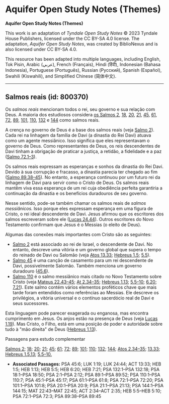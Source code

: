 # Aquifer Open Study Notes (Themes)

**Aquifer Open Study Notes (Themes)**

This work is an adaptation of *Tyndale Open Study Notes* © 2023 Tyndale House Publishers, licensed under the CC BY\-SA 4\.0 license. The adaptation, *Aquifer Open Study Notes*, was created by BiblioNexus and is also licensed under CC BY\-SA 4\.0\.

This resource has been adapted into multiple languages, including English, Tok Pisin, Arabic (عربي), French (Français), Hindi (हिंदी), Indonesian (Bahasa Indonesia), Portuguese (Português), Russian (Русский), Spanish (Español), Swahili (Kiswahili), and Simplified Chinese (简体中文).



--------------------------------

## Salmos reais (id: 800370)

Os *salmos reais* mencionam todos o rei, seu governo e sua relação com Deus. A maioria dos estudiosos considera [os Salmos 2](https://ref.ly/Ps2:1-Ps2:12), [18](https://ref.ly/Ps18:1-Ps18:50), [20](https://ref.ly/Ps20:1-Ps20:9), [21](https://ref.ly/Ps21:1-Ps21:13), [45](https://ref.ly/Ps45:1-Ps45:17), [61](https://ref.ly/Ps61:1-Ps61:8), [72](https://ref.ly/Ps72:1-Ps72:20), [89](https://ref.ly/Ps89:1-Ps89:52), [101](https://ref.ly/Ps101:1-Ps101:8), [110](https://ref.ly/Ps110:1-Ps110:7), [132](https://ref.ly/Ps132:1-Ps132:18) e [144](https://ref.ly/Ps144:1-Ps144:15) como salmos reais.

A crença no governo de Deus é a base dos salmos reais (veja [Salmo 2](https://ref.ly/Ps2:1-Ps2:12)). Cada rei na linhagem da família de Davi (a dinastia do Rei Davi) atuava como um agente messiânico. Isso significa que eles representavam o governo de Deus. Como representantes de Deus, os reis descendentes de Davi tinham a obrigação de praticar a justiça, a retidão, a fidelidade e a paz ([Salmo 72\.1–3](https://ref.ly/Ps72:1-Ps72:3)).

Os salmos reais expressam as esperanças e sonhos da dinastia do Rei Davi. Devido à sua corrupção e fracasso, a dinastia parecia ter chegado ao fim ([Salmo 89\.38–45](https://ref.ly/Ps89:38-Ps89:45)). No entanto, a esperança continuou por um futuro rei da linhagem de Davi para servir como o Cristo de Deus. Os salmos reais mantêm viva essa esperança de um rei cuja obediência perfeita garantiria a continuação da dinastia e os benefícios duradouros de seu governo.

Nesse sentido, pode\-se também chamar os salmos reais de *salmos messiânicos.* Isso porque eles expressam esperança em uma figura de Cristo, o rei ideal descendente de Davi. Jesus afirmou que os escritores dos salmos escreveram sobre ele ([Lucas 24\.44](https://ref.ly/Luke24:44)). Outros escritores do Novo Testamento confirmam que Jesus é o Messias (o eleito de Deus).

Algumas das conexões mais importantes com Cristo são as seguintes:

* [Salmo 2](https://ref.ly/Ps2:1-Ps2:12) está associado ao rei de Israel, o descendente de Davi. No entanto, descreve uma vitória e um governo global que supera o tempo do reinado de Davi ou Salomão (veja [Atos 13\.33](https://ref.ly/Acts13:33); [Hebreus 1\.5](https://ref.ly/Heb1:5); [5\.5](https://ref.ly/Heb5:5)).
* [Salmo 45](https://ref.ly/Ps45:1-Ps45:17) é uma canção de casamento para um rei descendente de Davi, possivelmente Salomão. Também menciona um governo duradouro ([45\.6](https://ref.ly/Ps45:6)).
* [Salmo 110](https://ref.ly/Ps110:1-Ps110:7) é o salmo messiânico mais citado no Novo Testamento sobre Cristo (veja [Mateus 22\.43–45](https://ref.ly/Matt22:43-Matt22:45); [At 2\.34–35](https://ref.ly/Acts2:34-Acts2:35); [Hebreus 1\.13](https://ref.ly/Heb1:13); [5\.5–10](https://ref.ly/Heb5:5-Heb5:10); [6\.20](https://ref.ly/Heb6:20); [7\.21](https://ref.ly/Heb7:21)). Este salmo contém vários elementos proféticos chave que mais tarde foram entendidos como referências ao Messias. Ele descreve os privilégios, a vitória universal e o contínuo sacerdócio real de Davi e seus sucessores.

Esta linguagem pode parecer exagerada ou enganosa, mas encontra cumprimento em Jesus. Os anjos estão na presença de Deus (veja [Lucas 1\.19](https://ref.ly/Luke1:19)). Mas Cristo, o Filho, está em uma posição de poder e autoridade sobre tudo à "mão direita" de Deus ([Hebreus 1\.13](https://ref.ly/Heb1:13)).

Passagens para estudo complementar

[Salmos 2](https://ref.ly/Ps2:1-Ps2:12); [18](https://ref.ly/Ps18:1-Ps18:50); [20](https://ref.ly/Ps20:1-Ps20:9); [21](https://ref.ly/Ps21:1-Ps21:13); [45](https://ref.ly/Ps45:1-Ps45:17); [61](https://ref.ly/Ps61:1-Ps61:8); [72](https://ref.ly/Ps72:1-Ps72:20); [89](https://ref.ly/Ps89:1-Ps89:52); [101](https://ref.ly/Ps101:1-Ps101:8); [110](https://ref.ly/Ps110:1-Ps110:7); [132](https://ref.ly/Ps132:1-Ps132:18); [144](https://ref.ly/Ps144:1-Ps144:15); [Atos 2\.34–35](https://ref.ly/Acts2:34-Acts2:35); [13\.33](https://ref.ly/Acts13:33); [Hebreus 1\.5](https://ref.ly/Heb1:5),[13](https://ref.ly/Heb1:13); [5\.5–10\.](https://ref.ly/Heb5:5-Heb5:10)

* **Associated Passages:** PSA 45:6; LUK 1:19; LUK 24:44; ACT 13:33; HEB 1:5; HEB 1:13; HEB 5:5; HEB 6:20; HEB 7:21; PSA 132:1–PSA 132:18; PSA 18:1–PSA 18:50; PSA 2:1–PSA 2:12; PSA 89:1–PSA 89:52; PSA 110:1–PSA 110:7; PSA 45:1–PSA 45:17; PSA 61:1–PSA 61:8; PSA 72:1–PSA 72:20; PSA 101:1–PSA 101:8; PSA 20:1–PSA 20:9; PSA 21:1–PSA 21:13; PSA 144:1–PSA 144:15; MAT 22:43–MAT 22:45; ACT 2:34–ACT 2:35; HEB 5:5–HEB 5:10; PSA 72:1–PSA 72:3; PSA 89:38–PSA 89:45

